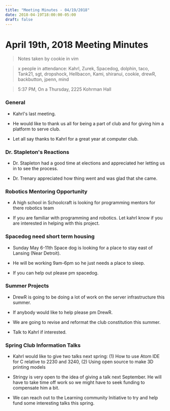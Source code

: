```yaml
---
title: "Meeting Minutes - 04/19/2018"
date: 2018-04-19T18:00:00-05:00
draft: false
---
```


# April 19th, 2018 Meeting Minutes
> Notes taken by cookie in vim

> x people in attendance: Kahrl, Zurek, Spacedog, dolphin, taco, Tank21, sgt, dropshock, Hellbacon, Kami, shiranui, cookie, drewR, backbutton, jpenn, mind

> 5:37 PM, On a Thursday, 2225 Kohrman Hall

### General

- Kahrl's last meeting.

- He would like to thank us all for being a part of club and for giving him a platform to serve club.

- Let all say thanks to Kahrl for a great year at computer club.

### Dr. Stapleton's Reactions

- Dr. Stapleton had a good time at elections and appreciated her letting us in to see the process.

- Dr. Trenary appreciated how thing went and was glad that she came.

### Robotics Mentoring Opportunity

- A high school in Schoolcraft is looking for programming mentors for there robotics team

- If you are familiar with programming and robotics. Let kahrl know if you are interested in helping with this project.


### Spacedog need short term housing

- Sunday May 6-11th Space dog is looking for a place to stay east of Lansing (Near Detroit).

- He will be working 9am-6pm so he just needs a place to sleep.

- If you can help out please pm spacedog.


### Summer Projects

- DrewR is going to be doing a lot of work on the server infrastructure this summer. 

- If anybody would like to help please pm DrewR.

- We are going to revise and reformat the club constitution this summer.

- Talk to Kahrl if interested.

### Spring Club Information Talks

- Kahrl would like to give two talks next spring: (1) How to use Atom IDE for C relative to 2230 and 3240, (2) Using open source to make 3D printing models

- Stringy is very open to the idea of giving a talk next September. He will have to take time off work so we might have to seek funding to compensate him a bit.

- We can reach out to the Learning community Initiative to try and help fund some interesting talks this spring.
